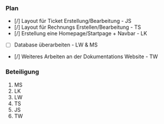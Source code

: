 ### Plan
* [/] Layout für Ticket Erstellung/Bearbeitung - JS
* [/] Layout für Rechnungs Erstellen/Bearbeitung - TS
* [/] Erstellung eine Homepage/Startpage + Navbar - LK
* [ ] Database überarbeiten - LW & MS
* [/] Weiteres Arbeiten an der Dokumentations Website - TW

### Beteiligung

1. MS
2. LK
3. LW
4. TS
5. JS
6. TW